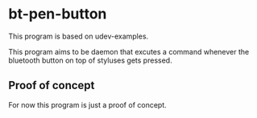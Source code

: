 # bt-pen-button

This program is based on udev-examples.

This program aims to be daemon that excutes a command whenever the 
bluetooth button on top of styluses gets pressed.

## Proof of concept

For now this program is just a proof of concept.


